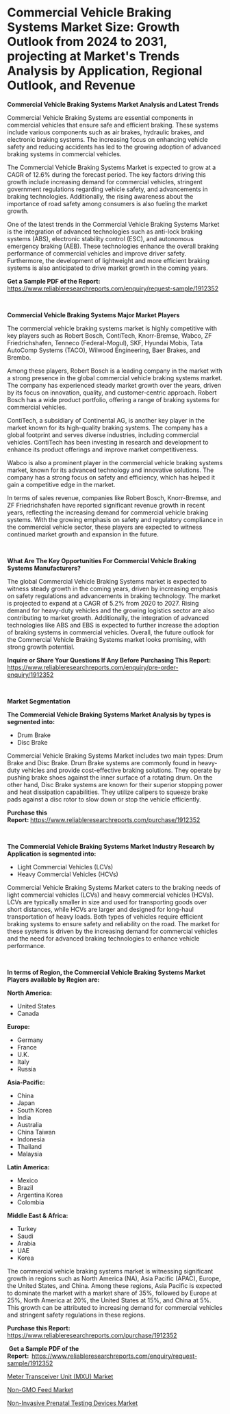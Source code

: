 <p><h1>Commercial Vehicle Braking Systems Market Size: Growth Outlook from 2024 to 2031, projecting at Market's Trends Analysis by Application, Regional Outlook, and Revenue</h1></p><p><strong>Commercial Vehicle Braking Systems Market Analysis and Latest Trends</strong></p>
<p><p>Commercial Vehicle Braking Systems are essential components in commercial vehicles that ensure safe and efficient braking. These systems include various components such as air brakes, hydraulic brakes, and electronic braking systems. The increasing focus on enhancing vehicle safety and reducing accidents has led to the growing adoption of advanced braking systems in commercial vehicles.</p><p>The Commercial Vehicle Braking Systems Market is expected to grow at a CAGR of 12.6% during the forecast period. The key factors driving this growth include increasing demand for commercial vehicles, stringent government regulations regarding vehicle safety, and advancements in braking technologies. Additionally, the rising awareness about the importance of road safety among consumers is also fueling the market growth.</p><p>One of the latest trends in the Commercial Vehicle Braking Systems Market is the integration of advanced technologies such as anti-lock braking systems (ABS), electronic stability control (ESC), and autonomous emergency braking (AEB). These technologies enhance the overall braking performance of commercial vehicles and improve driver safety. Furthermore, the development of lightweight and more efficient braking systems is also anticipated to drive market growth in the coming years.</p></p>
<p><strong>Get a Sample PDF of the Report:&nbsp;</strong> <a href="https://www.reliableresearchreports.com/enquiry/request-sample/1912352">https://www.reliableresearchreports.com/enquiry/request-sample/1912352</a></p>
<p>&nbsp;</p>
<p><strong>Commercial Vehicle Braking Systems Major Market Players</strong></p>
<p><p>The commercial vehicle braking systems market is highly competitive with key players such as Robert Bosch, ContiTech, Knorr-Bremse, Wabco, ZF Friedrichshafen, Tenneco (Federal-Mogul), SKF, Hyundai Mobis, Tata AutoComp Systems (TACO), Wilwood Engineering, Baer Brakes, and Brembo. </p><p>Among these players, Robert Bosch is a leading company in the market with a strong presence in the global commercial vehicle braking systems market. The company has experienced steady market growth over the years, driven by its focus on innovation, quality, and customer-centric approach. Robert Bosch has a wide product portfolio, offering a range of braking systems for commercial vehicles.</p><p>ContiTech, a subsidiary of Continental AG, is another key player in the market known for its high-quality braking systems. The company has a global footprint and serves diverse industries, including commercial vehicles. ContiTech has been investing in research and development to enhance its product offerings and improve market competitiveness.</p><p>Wabco is also a prominent player in the commercial vehicle braking systems market, known for its advanced technology and innovative solutions. The company has a strong focus on safety and efficiency, which has helped it gain a competitive edge in the market.</p><p>In terms of sales revenue, companies like Robert Bosch, Knorr-Bremse, and ZF Friedrichshafen have reported significant revenue growth in recent years, reflecting the increasing demand for commercial vehicle braking systems. With the growing emphasis on safety and regulatory compliance in the commercial vehicle sector, these players are expected to witness continued market growth and expansion in the future.</p></p>
<p>&nbsp;</p>
<p><strong>What Are The Key Opportunities For Commercial Vehicle Braking Systems Manufacturers?</strong></p>
<p><p>The global Commercial Vehicle Braking Systems market is expected to witness steady growth in the coming years, driven by increasing emphasis on safety regulations and advancements in braking technology. The market is projected to expand at a CAGR of 5.2% from 2020 to 2027. Rising demand for heavy-duty vehicles and the growing logistics sector are also contributing to market growth. Additionally, the integration of advanced technologies like ABS and EBS is expected to further increase the adoption of braking systems in commercial vehicles. Overall, the future outlook for the Commercial Vehicle Braking Systems market looks promising, with strong growth potential.</p></p>
<p><strong>Inquire or Share Your Questions If Any Before Purchasing This Report:</strong> <a href="https://www.reliableresearchreports.com/enquiry/pre-order-enquiry/1912352">https://www.reliableresearchreports.com/enquiry/pre-order-enquiry/1912352</a></p>
<p>&nbsp;</p>
<p><strong>Market Segmentation</strong></p>
<p><strong>The Commercial Vehicle Braking Systems Market Analysis by types is segmented into:</strong></p>
<p><ul><li>Drum Brake</li><li>Disc Brake</li></ul></p>
<p><p>Commercial Vehicle Braking Systems Market includes two main types: Drum Brake and Disc Brake. Drum Brake systems are commonly found in heavy-duty vehicles and provide cost-effective braking solutions. They operate by pushing brake shoes against the inner surface of a rotating drum. On the other hand, Disc Brake systems are known for their superior stopping power and heat dissipation capabilities. They utilize calipers to squeeze brake pads against a disc rotor to slow down or stop the vehicle efficiently.</p></p>
<p><strong>Purchase this Report:&nbsp;</strong><a href="https://www.reliableresearchreports.com/purchase/1912352">https://www.reliableresearchreports.com/purchase/1912352</a></p>
<p>&nbsp;</p>
<p><strong>The Commercial Vehicle Braking Systems Market Industry Research by Application is segmented into:</strong></p>
<p><ul><li>Light Commercial Vehicles (LCVs)</li><li>Heavy Commercial Vehicles (HCVs)</li></ul></p>
<p><p>Commercial Vehicle Braking Systems Market caters to the braking needs of light commercial vehicles (LCVs) and heavy commercial vehicles (HCVs). LCVs are typically smaller in size and used for transporting goods over short distances, while HCVs are larger and designed for long-haul transportation of heavy loads. Both types of vehicles require efficient braking systems to ensure safety and reliability on the road. The market for these systems is driven by the increasing demand for commercial vehicles and the need for advanced braking technologies to enhance vehicle performance.</p></p>
<p>&nbsp;</p>
<p><strong>In terms of Region, the Commercial Vehicle Braking Systems Market Players available by Region are:</strong></p>
<p>
    <p> <strong> North America: </strong>
        <ul>
            <li>United States</li>
            <li>Canada</li>
        </ul>
        </p> 
    <p> <strong> Europe: </strong>
        <ul>
            <li>Germany</li>
            <li>France</li>
            <li>U.K.</li>
            <li>Italy</li>
            <li>Russia</li>
        </ul>
        </p> 
    <p> <strong> Asia-Pacific: </strong>
        <ul>
            <li>China</li>
            <li>Japan</li>
            <li>South Korea</li>
            <li>India</li>
            <li>Australia</li>
            <li>China Taiwan</li>
            <li>Indonesia</li>
            <li>Thailand</li>
            <li>Malaysia</li>
        </ul>
        </p> 
    <p> <strong> Latin America: </strong>
        <ul>
            <li>Mexico</li>
            <li>Brazil</li>
            <li>Argentina Korea</li>
            <li>Colombia</li>
        </ul>
        </p> 
    <p> <strong> Middle East & Africa: </strong>
        <ul>
            <li>Turkey</li>
            <li>Saudi</li>
            <li>Arabia</li>
            <li>UAE</li>
            <li>Korea</li>
        </ul>
    </p>
    </p>
<p><p>The commercial vehicle braking systems market is witnessing significant growth in regions such as North America (NA), Asia Pacific (APAC), Europe, the United States, and China. Among these regions, Asia Pacific is expected to dominate the market with a market share of 35%, followed by Europe at 25%, North America at 20%, the United States at 15%, and China at 5%. This growth can be attributed to increasing demand for commercial vehicles and stringent safety regulations in these regions.</p></p>
<p><strong>Purchase this Report: </strong><a href="https://www.reliableresearchreports.com/purchase/1912352">https://www.reliableresearchreports.com/purchase/1912352</a></p>
<p>&nbsp;<strong>Get a Sample PDF of the Report:&nbsp;&nbsp;</strong><a href="https://www.reliableresearchreports.com/enquiry/request-sample/1912352">https://www.reliableresearchreports.com/enquiry/request-sample/1912352</a></p>
<p><strong></strong></p>
<p><p><a href="https://view.publitas.com/reportprime-1/meter-transceiver-unit-mxu-market-analysis-examines-its-scope-on-growth-opportunities-and-forecasted-trends-spanning-from-2023-to-2030/">Meter Transceiver Unit (MXU) Market</a></p><p><a href="https://view.publitas.com/reportprime-1/non-gmo-feed-market-size-2023-2030-global-industrial-analysis-key-geographical-regions-market-share-top-key-players-product-types-and-forecast-research-report/">Non-GMO Feed Market</a></p><p><a href="https://view.publitas.com/reportprime-1/non-invasive-prenatal-testing-devices-market-size-evaluating-its-market-trends-growth-and-projections-2023-2030/">Non-Invasive Prenatal Testing Devices Market</a></p></p>